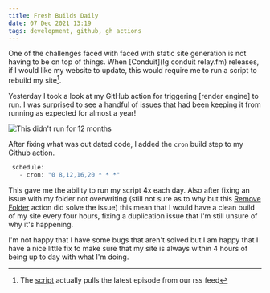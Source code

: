 ```yaml
---
title: Fresh Builds Daily
date: 07 Dec 2021 13:19
tags: development, github, gh actions
---
```


One of the challenges faced with faced with static site generation is not having to be on top of things. When [Conduit](!g conduit relay.fm) releases, if I would like my website to update, this would require me to run a script to rebuild my site[^1]. 

Yesterday I took a look at my GitHub action for triggering [render engine] to run. I was surprised to see a handful of issues that had been keeping it from running as expected for almost a year!

![This didn't run for 12 months](https://kjaymiller.s3-us-west-2.amazonaws.com/images/GH%20Action%2012%20months%20inactive.png)

After fixing what was out dated code, I added the `cron` build step to my Github action.

```python
 schedule:
   - cron: "0 8,12,16,20 * * *" 
```

This gave me the ability to run my script 4x each day. Also after fixing an issue with my folder not overwriting (still not sure as to why but this [Remove Folder](https://github.com/JesseTG/rm) action did solve the issue) this mean that I would have a clean build of my site every four hours, fixing a duplication issue that I'm still unsure of why it's happening.

I'm not happy that I have some bugs that aren't solved but I am happy that I have a nice little fix to make sure that my site is always within 4 hours of being up to day with what I'm doing.

[^1]: The [script](https://github.com/kjaymiller/kjaymiller/blob/main/podreader.py) actually pulls the latest episode from our rss feed

